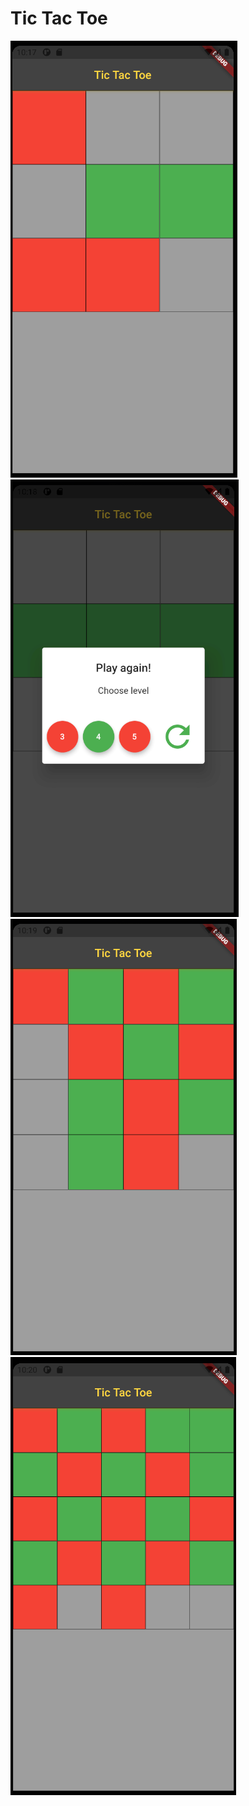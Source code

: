 # Tic Tac Toe

![3x3](readme_images/Screenshot_26.png)
![Play again](readme_images/Screenshot_27.png)
![4x4](readme_images/Screenshot_28.png)
![5x5](readme_images/Screenshot_29.png)